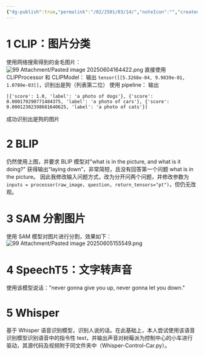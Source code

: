 ```yaml
---
{"dg-publish":true,"permalink":"/02/2501/03/14/","noteIcon":"","created":"2025-06-04T16:19","updated":"2025-07-01T13:38"}
---
```



# 1 CLIP：图片分类
使用网络搜索得到的金毛图片：
![99 Attachment/Pasted image 20250604164422.png](/img/user/99%20Attachment/Pasted%20image%2020250604164422.png)
直接使用 CLIPProcessor 和 CLIPModel：
输出 `tensor([[5.3268e-04, 9.9839e-01, 1.0789e-03]]`，识别出是狗（列表第二位）
使用 pipeline：
输出
```
[{'score': 1.0, 'label': 'a photo of dogs'}, {'score': 0.000179290771484375, 'label': 'a photo of cars'}, {'score': 0.00012302398681640625, 'label': 'a photo of cats'}]
```
成功识别出是狗的图片
# 2 BLIP
仍然使用上图，并要求 BLIP 模型对"what is in the picture, and what is it doing?"
获得输出“laying down”，非常简短，且没有回答第一个问题 what is in the picture。
因此我修改输入问题方式，改为分开问两个问题，并修改参数为 `inputs = processor(raw_image, question, return_tensors="pt")`，但仍无改观。
# 3 SAM 分割图片
使用 SAM 模型对图片进行分割，效果如下：
![99 Attachment/Pasted image 20250605155549.png](/img/user/99%20Attachment/Pasted%20image%2020250605155549.png)

# 4 SpeechT5：文字转声音
使用该模型说话："never gonna give you up, never gonna let you down."

# 5 Whisper
基于 Whisper 语音识别模型，识别人说的话。在此基础上，本人尝试使用该语音识别模型识别语音中的指令性 text，并输出声音对树莓派为控制中心的小车进行驱动，其源代码及视频附于同文件夹中（Whisper-Control-Car.py）。
